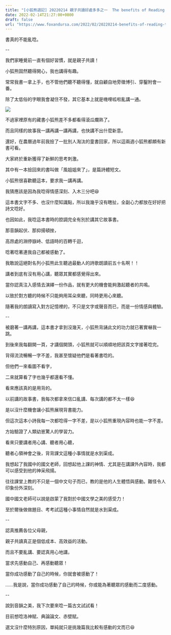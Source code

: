 ```yaml
---
title: "[小狐熊週記] 20220214 親子共讀好處多多之一  The benefits of Reading Together"
date: 2022-02-14T21:27:00+0800
draft: false
url: "https://www.foxandursa.com/2022/02/20220214-benefits-of-reading-together.html"
---
```





書真的不能亂唸。




--




我們家睡覺前一直有個好習慣，就是親子共讀！

小狐熊固然聽得開心，我也講得有趣。

常常我書一拿上手，也不管他們聽不聽得懂，就自顧自地旁徵博引、穿鑿附會一番。

除了太低俗的字眼我會凝住不發，其它基本上就是嘰哩呱啦亂講一通。



![]($https://blogger.googleusercontent.com/img/a/AVvXsEh8I1z7pUNfHfaUSNd6GCNNEAdDypqHgh3AkFCSzz9gtQDLrEA6dOJIlTuewpEoPR1XP55NKOgpPmeK89H91JAO6HANa6W7RL_55E8MaCAnO1CsgW0F_bQHDqkEMCyqBs14UFcl52WkiTTNkLthnw983aJQsu4MTy6SAHbGZ2QWA4N1DXvxzozRQdin=w240-h320)



不過家裡原有的藏書小狐熊差不多都看得滾瓜爛熟了。

而且同樣的故事我一講再講一講再講，也快講不出什麼新意。




還好，在農曆過年前我撿了一批別人淘汰的童書回家，所以這兩週小狐熊都頗有新書可看。

大家終於重新獲得了新鮮的思考刺激。




其中有一本撿回來的書叫做「風姐姐來了」，是篇詩體短文。

小狐熊很喜歡聽這本，要求我一講再講。

我猜應該是因為我唸得情感深刻、入木三分吧😆




這本書文字不多、也沒什麼知識點，所以我幾乎沒有瞎扯，全副心力都放在好好把詩文唸好。

也因如此，我唸這本書時的腔調完全有別於講其它故事書。

那音韻起伏、那抑揚頓挫，

高昂處的淵停嶽峙、低語時的百轉千迴，

唸著唸著連我自己都被感動了。

我敢說這絕對名列小狐熊此生聽過最動人的詩歌朗讀前五十名啊！！




講者到底有沒有用心講，聽眾其實都感覺得出來。

當你認真注入感情去演繹一份作品，就有更大的機會能夠激起聽者的共鳴。

以致於對方聽的時候不只能夠用耳朵來聽，同時更用心來聽。

隨著我的朗讀寫入對方記憶裡的，不只是文字或聲音而已，而是一份情感與體驗。




--




被磨著一講再講，這本書才拿到沒幾天，小狐熊背誦此文的功力就已著實嚇我一跳。

到後來我每翻開一頁，才講個開頭，小狐熊就可以順順地把該頁文字接著唸完。

背得流流暢暢一字不差，我甚至懷疑他們是看著書唸的。




但他們一來看圖不看字，

二來就算看了字也幾乎都還看不懂。

看來應該真的是用背的。




以前講的故事書，我每次都拿來信口亂講、每次講的都不太一樣😆

是以沒什麼機會讓小狐熊展現背書能力。




但這次這本小詩我每一次都唸得一字不差，是以小狐熊重現內容時也能一字不差。

方始驗證了人類幼崽驚人的學習力。




看來只要講者用心講、聽者用心聽，

聽者心領神會之後，背背課文這種小事情就是水到渠成。




我想起了我國中的國文老師，回想起他上課的神情、尤其是在講課外內容時，我都可以感受到他的神采飛揚。

往往課堂上教的不只是一個中文句子而已，教的是他的人生體悟與感動。難怪令人印象份外深刻。

國中國文老師可以說是啟蒙了我對於中國文學之美的感受力！

至於爾後做做題目、考考試這種小事情自然就是水到渠成。




--




認真推薦各位父母親，

親子共讀真正是個低成本、高效益的活動。




而且不要亂講、要認真用心地講，

當求先感動自己、再感動聽眾！

當你成功感動了自己的時候，你就會被感動了！

……我是說，當你成功感動了自己的時候，你或能為著聽眾的感動而二度感動。




--




說到音韻之美，我下次要來唸一篇古文試試看！

目前想唸洛神賦、典論論文、赤壁賦。

選文沒什麼特別原因，單純就只是挑幾篇我比較有感動的文而已😆








